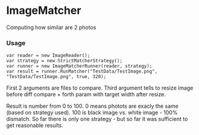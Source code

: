 # ImageMatcher
Computing how similar are 2 photos

### Usage
```
var reader = new ImageReader();
var strategy = new StrictMatcherStrategy();            
var runner = new ImageMatcherRunner(reader, strategy);
var result = runner.RunMatcher("TestData/TestImage.png", "TestData/TestImage.png", true, 320);
```
First 2 arguments are files to compare. Third argument tells to resize image before diff compare + forth param with target width after resize.

Result is number from 0 to 100. 0 means photots are exacly the same (based on strategy used). 100 is black image vs. white image - 100% dismatch. So far there is only one strategy - but so far it was sufficient to get reasonable results.
